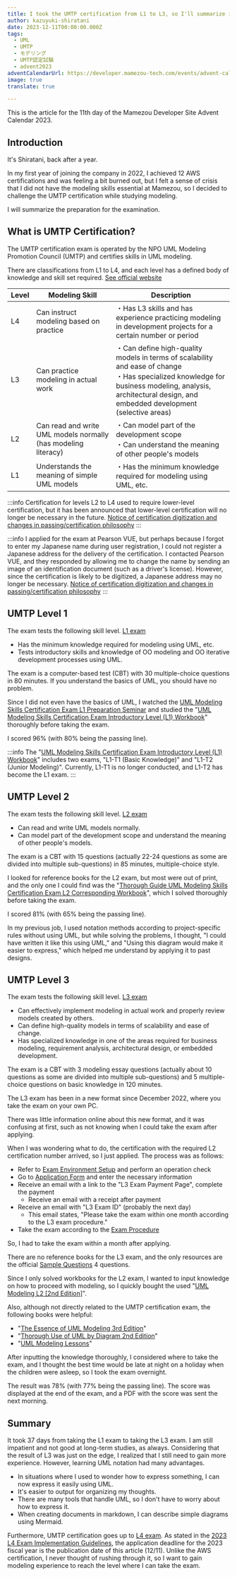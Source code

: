 ```yaml
---
title: I took the UMTP certification from L1 to L3, so I'll summarize it
author: kazuyuki-shiratani
date: 2023-12-11T00:00:00.000Z
tags:
  - UML
  - UMTP
  - モデリング
  - UMTP認定試験
  - advent2023
adventCalendarUrl: https://developer.mamezou-tech.com/events/advent-calendar/2023/
image: true
translate: true

---
```




This is the article for the 11th day of the Mamezou Developer Site Advent Calendar 2023.

## Introduction

It's Shiratani, back after a year.

In my first year of joining the company in 2022, I achieved 12 AWS certifications and was feeling a bit burned out, but I felt a sense of crisis that I did not have the modeling skills essential at Mamezou, so I decided to challenge the UMTP certification while studying modeling.

I will summarize the preparation for the examination.

## What is UMTP Certification?

The UMTP certification exam is operated by the NPO UML Modeling Promotion Council (UMTP) and certifies skills in UML modeling.

There are classifications from L1 to L4, and each level has a defined body of knowledge and skill set required. [See official website](https://umtp-japan.org/about_exam)

| Level | Modeling Skill | Description |
| - | - | - |
| L4 | Can instruct modeling based on practice | ・Has L3 skills and has experience practicing modeling in development projects for a certain number or period |
| L3 | Can practice modeling in actual work | ・Can define high-quality models in terms of scalability and ease of change<br>・Has specialized knowledge for business modeling, analysis, architectural design, and embedded development (selective areas) |
| L2 | Can read and write UML models normally (has modeling literacy) | ・Can model part of the development scope<br>・Can understand the meaning of other people's models |
| L1 | Understands the meaning of simple UML models | ・Has the minimum knowledge required for modeling using UML, etc. |

:::info
Certification for levels L2 to L4 used to require lower-level certification, but it has been announced that lower-level certification will no longer be necessary in the future.
[Notice of certification digitization and changes in passing/certification philosophy](https://umtp-japan.org/cat-exam/13858)
:::

:::info
I applied for the exam at Pearson VUE, but perhaps because I forgot to enter my Japanese name during user registration, I could not register a Japanese address for the delivery of the certification. I contacted Pearson VUE, and they responded by allowing me to change the name by sending an image of an identification document (such as a driver's license).
However, since the certification is likely to be digitized, a Japanese address may no longer be necessary.
[Notice of certification digitization and changes in passing/certification philosophy](https://umtp-japan.org/cat-exam/13858)
:::

## UMTP Level 1

The exam tests the following skill level. [L1 exam](https://umtp-japan.org/about_exam/exam_gaiyo/l1)

- Has the minimum knowledge required for modeling using UML, etc.
- Tests introductory skills and knowledge of OO modeling and OO iterative development processes using UML.

The exam is a computer-based test (CBT) with 30 multiple-choice questions in 80 minutes. If you understand the basics of UML, you should have no problem.

Since I did not even have the basics of UML, I watched the [UML Modeling Skills Certification Exam L1 Preparation Seminar](https://youtu.be/DRBJoWGMzoM?si=54Kv8BYYwBzu-qK3) and studied the "[UML Modeling Skills Certification Exam Introductory Level (L1) Workbook](https://gihyo.jp/book/2007/978-4-7741-3245-7)" thoroughly before taking the exam.

I scored 96% (with 80% being the passing line).

:::info
The "[UML Modeling Skills Certification Exam Introductory Level (L1) Workbook](https://gihyo.jp/book/2007/978-4-7741-3245-7)" includes two exams, "L1-T1 (Basic Knowledge)" and "L1-T2 (Junior Modeling)".
Currently, L1-T1 is no longer conducted, and L1-T2 has become the L1 exam.
:::

## UMTP Level 2

The exam tests the following skill level. [L2 exam](https://umtp-japan.org/about_exam/exam_gaiyo/l2)

- Can read and write UML models normally.
- Can model part of the development scope and understand the meaning of other people's models.

The exam is a CBT with 15 questions (actually 22-24 questions as some are divided into multiple sub-questions) in 85 minutes, multiple-choice style.

I looked for reference books for the L2 exam, but most were out of print, and the only one I could find was the "[Thorough Guide UML Modeling Skills Certification Exam L2 Corresponding Workbook](https://book.impress.co.jp/books/2662)", which I solved thoroughly before taking the exam.

I scored 81% (with 65% being the passing line).

In my previous job, I used notation methods according to project-specific rules without using UML, but while solving the problems, I thought, "I could have written it like this using UML," and "Using this diagram would make it easier to express," which helped me understand by applying it to past designs.

## UMTP Level 3

The exam tests the following skill level. [L3 exam](https://umtp-japan.org/about_exam/exam_gaiyo/l3)

- Can effectively implement modeling in actual work and properly review models created by others.
- Can define high-quality models in terms of scalability and ease of change.
- Has specialized knowledge in one of the areas required for business modeling, requirement analysis, architectural design, or embedded development.

The exam is a CBT with 3 modeling essay questions (actually about 10 questions as some are divided into multiple sub-questions) and 5 multiple-choice questions on basic knowledge in 120 minutes.

The L3 exam has been in a new format since December 2022, where you take the exam on your own PC.

There was little information online about this new format, and it was confusing at first, such as not knowing when I could take the exam after applying.

When I was wondering what to do, the certification with the required L2 certification number arrived, so I just applied. The process was as follows:
- Refer to [Exam Environment Setup](https://umtp-japan.org/download/l3%e5%8f%97%e9%a8%93%e7%92%b0%e5%a2%83%e8%a8%ad%e5%ae%9a%e3%80%80ver-1) and perform an operation check
- Go to [Application Form](https://umtp-japan.org/l3entry) and enter the necessary information
- Receive an email with a link to the "L3 Exam Payment Page", complete the payment
  - Receive an email with a receipt after payment
- Receive an email with "L3 Exam ID" (probably the next day)
	- This email states, "Please take the exam within one month according to the L3 exam procedure."
- Take the exam according to the [Exam Procedure](https://umtp-japan.org/download/l3%e5%8f%97%e9%a8%93%e6%89%8b%e9%a0%86%e3%80%80ver-1)

So, I had to take the exam within a month after applying.

There are no reference books for the L3 exam, and the only resources are the official [Sample Questions](https://umtp-japan.org/about_exam/exam_sample) 4 questions.

Since I only solved workbooks for the L2 exam, I wanted to input knowledge on how to proceed with modeling, so I quickly bought the used "[UML Modeling L2 [2nd Edition]](https://www.shoeisha.co.jp/book/detail/9784798109831)".

Also, although not directly related to the UMTP certification exam, the following books were helpful:
- "[The Essence of UML Modeling 3rd Edition](https://www.shoeisha.co.jp/book/detail/9784798107950)"
- "[Thorough Use of UML by Diagram 2nd Edition](https://www.shoeisha.co.jp/book/detail/9784798118444)"
- "[UML Modeling Lessons](https://bookplus.nikkei.com/atcl/catalog/08/P83490/)"

After inputting the knowledge thoroughly, I considered where to take the exam, and I thought the best time would be late at night on a holiday when the children were asleep, so I took the exam overnight.

The result was 78% (with 77% being the passing line). The score was displayed at the end of the exam, and a PDF with the score was sent the next morning.

## Summary

It took 37 days from taking the L1 exam to taking the L3 exam. I am still impatient and not good at long-term studies, as always.
Considering that the result of L3 was just on the edge, I realized that I still need to gain more experience.
However, learning UML notation had many advantages.
- In situations where I used to wonder how to express something, I can now express it easily using UML.
- It's easier to output for organizing my thoughts.
- There are many tools that handle UML, so I don't have to worry about how to express it.
- When creating documents in markdown, I can describe simple diagrams using Mermaid.

Furthermore, UMTP certification goes up to [L4 exam](https://umtp-japan.org/about_exam/exam_gaiyo/l4). As stated in the [2023 L4 Exam Implementation Guidelines](https://umtp-japan.org/cat-exam/13852), the application deadline for the 2023 fiscal year is the publication date of this article (12/11). Unlike the AWS certification, I never thought of rushing through it, so I want to gain modeling experience to reach the level where I can take the exam.
